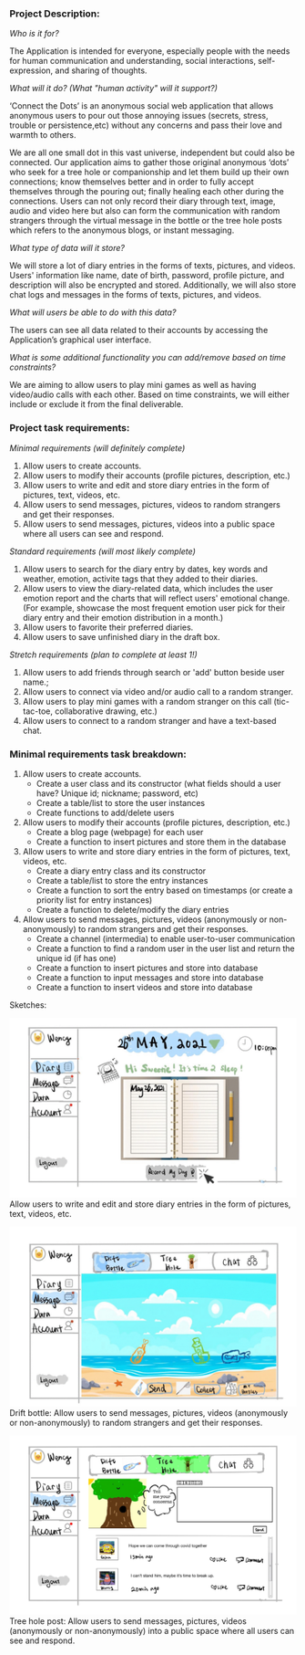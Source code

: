 ### Project Description: 
*Who is it for?*

The Application is intended for everyone, especially people with the needs for human communication and understanding, social interactions, self-expression, and sharing of thoughts. 

*What will it do? (What "human activity" will it support?)*

‘Connect the Dots’ is an anonymous social web application that allows anonymous users to pour out those annoying issues (secrets, stress, trouble or persistence,etc) without any concerns and pass their love and warmth to others.

We are all one small dot in this vast universe, independent but could also be connected. Our application aims to gather those original anonymous ‘dots’ who seek for a tree hole or companionship and let them build up their own connections; know themselves better and in order to fully accept themselves through the pouring out; finally healing each other during the connections. Users can not only record their diary through text, image, audio and video here but also can form the communication with random strangers through the virtual message in the bottle or the tree hole posts which refers to the anonymous blogs, or instant messaging.

*What type of data will it store?*

We will store a lot of diary entries in the forms of texts, pictures, and videos. Users' information like name, date of birth, password, profile picture, and description will also be encrypted and stored. Additionally, we will also store chat logs and messages in the forms of texts, pictures, and videos. 

*What will users be able to do with this data?*

The users can see all data related to their accounts by accessing the Application’s graphical user interface.

*What is some additional functionality you can add/remove based on time constraints?*

We are aiming to allow users to play mini games as well as having video/audio calls with each other. Based on time constraints, we will either include or exclude it from the final deliverable.

### Project task requirements: 

*Minimal requirements (will definitely complete)*

1. Allow users to create accounts.
2. Allow users to modify their accounts (profile pictures, description, etc.)
3. Allow users to write and edit and store diary entries in the form of pictures, text, videos, etc.
4. Allow users to send messages, pictures, videos to random strangers and get their responses.
5. Allow users to send messages, pictures, videos into a public space where all users can see and respond.

*Standard requirements (will most likely complete)*

1. Allow users to search for the diary entry by dates, key words and weather, emotion, activite tags that they added to their diaries.
2. Allow users to view the diary-related data, which includes the user emotion report and the charts that will reflect users' emotional change.(For example, showcase the most frequent emotion user pick for their diary entry and their emotion distribution in a month.)
3. Allow users to favorite their preferred diaries.
4. Allow users to save unfinished diary in the draft box.

*Stretch requirements (plan to complete at least 1!)*
1. Allow users to add friends through search or 'add' button beside user name.;
2. Allow users to connect via video and/or audio call to a random stranger.
3. Allow users to play mini games with a random stranger on this call (tic-tac-toe, collaborative drawing, etc.)
4. Allow users to connect to a random stranger and have a text-based chat.

### Minimal requirements task breakdown:
1. Allow users to create accounts.
	- Create a user class and its constructor (what fields should a user have? Unique id; nickname; password, etc)
	- Create a table/list to store the user instances
	- Create functions to add/delete users
2. Allow users to modify their accounts (profile pictures, description, etc.)
	- Create a blog page (webpage) for each user
	- Create a function to insert pictures and store them in the database
3. Allow users to write and store diary entries in the form of pictures, text, videos, etc.
	- Create a diary entry class and its constructor
	- Create a table/list to store the entry instances
	- Create a function to sort the entry based on timestamps (or create a priority list for entry instances)
	- Create a function to delete/modify the diary entries
4. Allow users to send messages, pictures, videos (anonymously or non-anonymously) to random strangers and get their responses.
	- Create a channel (intermedia) to enable user-to-user communication
	- Create a function to find a random user in the user list and return the unique id (if has one)
	- Create a function to insert pictures and store into database
	- Create a function to input messages and store into database
	- Create a function to insert videos and store into database

Sketches:

![Alt Text](./sketches/Function1.gif)
Allow users to write and edit and store diary entries in the form of pictures, text, videos, etc.

![Alt Text](./sketches/Function2.gif)
Drift bottle: Allow users to send messages, pictures, videos (anonymously or non-anonymously) to random strangers and get their responses.

![Alt Text](./sketches/Function3.JPG)
Tree hole post: Allow users to send messages, pictures, videos (anonymously or non-anonymously) into a public space where all users can see and respond.



